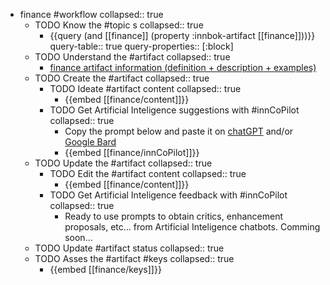 
- finance #workflow
   collapsed:: true
  - TODO Know the #topic s
    collapsed:: true
    - {{query (and [[finance]] (property :innbok-artifact [[finance]]))}}
      query-table:: true
      query-properties:: [:block]
  - TODO Understand the #artifact
    collapsed:: true
    - [finance artifact information (definition + description + examples)](https://go.innbok.com/#/page/innBoK%2Ffinance%2Finfo)
  - TODO Create the #artifact
     collapsed:: true
    - TODO Ideate #artifact content
      collapsed:: true
      - {{embed [[finance/content]]}}
    - TODO Get Artificial Inteligence suggestions with #innCoPilot
      collapsed:: true
      - Copy the prompt below and paste it on [chatGPT](https://chat.openai.com) and/or [Google Bard](https://bard.google.com/chat)
      - {{embed [[finance/innCoPilot]]}}
  - TODO Update the #artifact
    collapsed:: true
    - TODO Edit the #artifact content
     collapsed:: true
      - {{embed [[finance/content]]}}
    - TODO Get Artificial Inteligence feedback with #innCoPilot
      collapsed:: true
      - Ready to use prompts to obtain critics, enhancement proposals, etc... from Artificial Inteligence chatbots. Comming soon...
  - TODO Update #artifact status
    collapsed:: true
  - TODO Asses the #artifact #keys
    collapsed:: true
    - {{embed [[finance/keys]]}}



